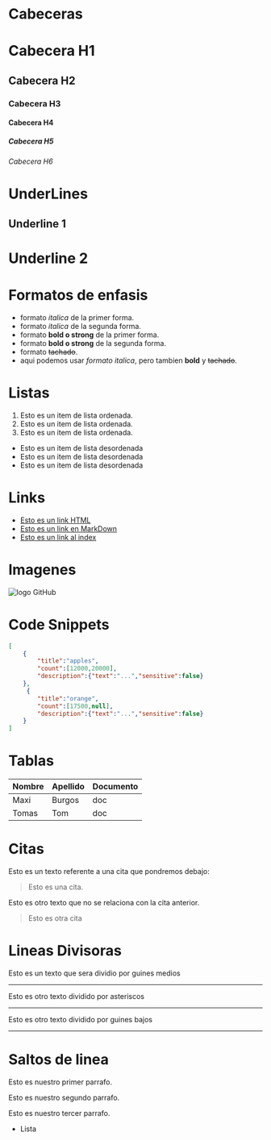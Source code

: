 # Cabeceras
# Cabecera H1
## Cabecera H2
### Cabecera H3
#### Cabecera H4
##### Cabecera H5
###### Cabecera H6

# UnderLines
Underline 1
---------------
Underline 2 
=====
# Formatos de enfasis
- formato *italica* de la primer forma.
- formato _italica_ de la segunda forma.
- formato **bold o strong** de la primer forma. 
- formato __bold o strong__ de la segunda forma. 
- formato ~~tachado~~. 
- aqui podemos usar *formato italica*, pero tambien **bold** y ~~tachado~~.

# Listas
1. Esto es un  item de lista ordenada. 
2. Esto es un  item de lista ordenada.
3. Esto es un  item de lista ordenada.
- Esto es un item de lista desordenada
- Esto es un item de lista desordenada
- Esto es un item de lista desordenada

# Links 
- <a href="http://www.google.com">Esto es un link HTML</a>
- [Esto es un link en MarkDown](http://www.google.com)
- [Esto es un link al index](index.html)

# Imagenes
![logo GitHub](https://image.flaticon.com/icons/svg/25/25231.svg)

# Code Snippets 
``` JSON
[
    {
        "title":"apples",
        "count":[12000,20000],
        "description":{"text":"...","sensitive":false}
    },
     {
        "title":"orange",
        "count":[17500,null],
        "description":{"text":"...","sensitive":false}
    }
]
```

# Tablas
| Nombre | Apellido | Documento |
| ------ | -------- | --------- |
| Maxi   | Burgos   | doc       |
| Tomas  | Tom      | doc       |

# Citas
Esto es un texto referente a una cita que pondremos debajo: 
> Esto es una cita.

Esto es otro texto que no se relaciona con la cita anterior.
> Esto es otra cita

# Lineas Divisoras
Esto es un texto que sera dividio por guines medios

---
Esto es otro texto dividido por asteriscos

***
Esto es otro texto dividido por guines bajos 

___

# Saltos de linea
Esto es nuestro primer parrafo.

Esto es nuestro segundo parrafo.

Esto es nuestro tercer parrafo.
- Lista
